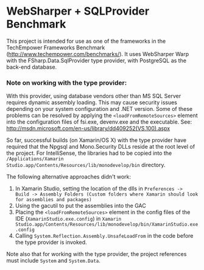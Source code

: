﻿# WebSharper + SQLProvider Benchmark

This project is intended for use as one of the frameworks in the TechEmpower Frameworks
Benchmark (http://www.techempower.com/benchmarks/). It uses WebSharper Warp with the
FSharp.Data.SqlProvider type provider, with PostgreSQL as the back-end database.

### Note on working with the type provider: 
With this provider, using database vendors other than MS SQL Server requires dynamic assembly 
loading. This may cause security issues depending on your system configuration and .NET version. 
Some of these problems can be resolved by applying the `<loadFromRemoteSources>` element into the 
configuration files of fsi.exe, devenv.exe and the executable. See: 
http://msdn.microsoft.com/en-us/library/dd409252(VS.100).aspx

So far, successful builds (on Xamarin/OS X) with the 
type provider have required that the Npgsql and Mono.Security DLLs reside at the root level of
the project. For IntelliSense, the libraries had to be copied into the
`/Applications/Xamarin Studio.app/Contents/Resources/lib/monodevelop/bin` directory.

The following alternative approaches didn't work:
1. In Xamarin Studio, setting the location of the dlls in `Preferences -> Build -> Assembly Folders (Custom folders where Xamarin should look for assemblies and packages)`
2. Using the gacutil to put the assemblies into the GAC
3. Placing the `<loadFromRemoteSources>` element in the config files of the IDE (`XamarinStudio.exe.config`) in `Xamarin Studio.app/Contents/Resources/lib/monodevelop/bin/XamarinStudio.exe.config`
4. Calling `System.Reflection.Assembly.UnsafeLoadFrom` in the code before the type provider is invoked.

Note also that for working with the type provider, the project references must include `System` and `System.Data`.
